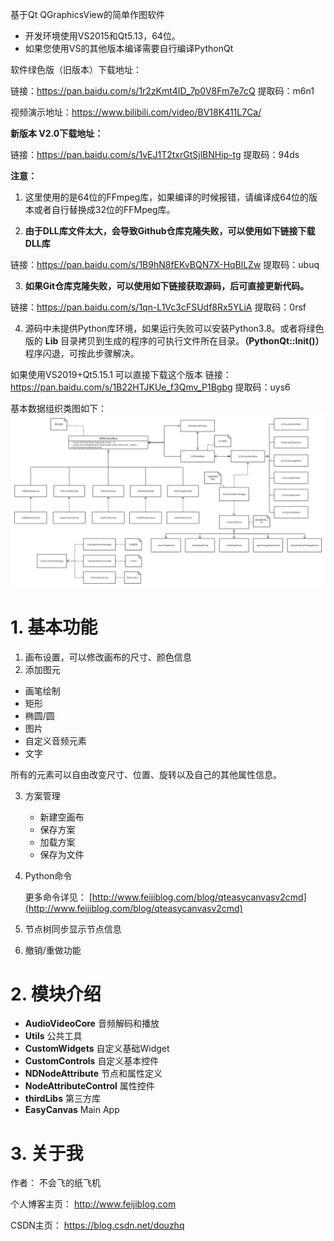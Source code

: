 基于Qt QGraphicsView的简单作图软件 <br />
- 开发环境使用VS2015和Qt5.13，64位。
- 如果您使用VS的其他版本编译需要自行编译PythonQt

软件绿色版（旧版本）下载地址：

链接：https://pan.baidu.com/s/1r2zKmt4ID_7p0V8Fm7e7cQ 提取码：m6n1

视频演示地址：https://www.bilibili.com/video/BV18K411L7Ca/

**新版本 V2.0下载地址：**

链接：https://pan.baidu.com/s/1vEJ1T2txrGtSjlBNHip-tg 提取码：94ds

**注意：** 

1. 这里使用的是64位的FFmpeg库，如果编译的时候报错，请编译成64位的版本或者自行替换成32位的FFMpeg库。

2. **由于DLL库文件太大，会导致Github仓库克隆失败，可以使用如下链接下载DLL库**

链接：https://pan.baidu.com/s/1B9hN8fEKvBQN7X-HqBlLZw   提取码：ubuq

3. **如果Git仓库克隆失败，可以使用如下链接获取源码，后可直接更新代码。**

链接：https://pan.baidu.com/s/1qn-L1Vc3cFSUdf8Rx5YLiA   提取码：0rsf

4. 源码中未提供Python库环境，如果运行失败可以安装Python3.8。或者将绿色版的 **Lib** 目录拷贝到生成的程序的可执行文件所在目录。**（PythonQt::Init()）** 程序闪退，可按此步骤解决。

如果使用VS2019+Qt5.15.1 可以直接下载这个版本
链接：https://pan.baidu.com/s/1B22HTJKUe_f3Qmv_P1Bgbg  提取码：uys6

基本数据组织类图如下：
![类图](./EasyCanves类图.jpg)

# 1. 基本功能

1. 画布设置，可以修改画布的尺寸、颜色信息
2. 添加图元

- 画笔绘制
- 矩形
- 椭圆/圆
- 图片
- 自定义音频元素
- 文字

所有的元素可以自由改变尺寸、位置、旋转以及自己的其他属性信息。

3. 方案管理

   - 新建空画布
   - 保存方案
   - 加载方案
   - 保存为文件

4. Python命令

   更多命令详见： [http://www.feijiblog.com/blog/qteasycanvasv2cmd](http://www.feijiblog.com/blog/qteasycanvasv2cmd)

5. 节点树同步显示节点信息
6. 撤销/重做功能
   

# 2. 模块介绍

- **AudioVideoCore**  音频解码和播放
- **Utils** 公共工具
- **CustomWidgets**  自定义基础Widget
- **CustomControls**  自定义基本控件
- **NDNodeAttribute**  节点和属性定义
- **NodeAttributeControl** 属性控件
- **thirdLibs** 第三方库
- **EasyCanvas**  Main App



# 3. 关于我

作者： 不会飞的纸飞机

个人博客主页： http://www.feijiblog.com

CSDN主页： https://blog.csdn.net/douzhq

